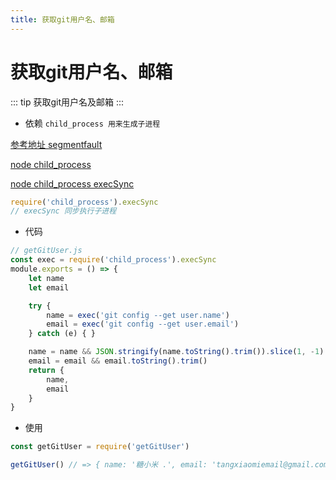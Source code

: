 ```yaml
---
title: 获取git用户名、邮箱
---
```


# 获取git用户名、邮箱

::: tip
获取git用户名及邮箱
:::



* 依赖 `child_process 用来生成子进程 `

[参考地址 segmentfault](https://segmentfault.com/a/1190000016169207)

[node child_process](https://nodejs.org/api/child_process.html)

[node child_process execSync](https://nodejs.org/api/child_process.html#child_process_child_process_execsync_command_options)


```js
require('child_process').execSync
// execSync 同步执行子进程
```

* 代码

```js
// getGitUser.js
const exec = require('child_process').execSync
module.exports = () => {
    let name
    let email

    try {
        name = exec('git config --get user.name')
        email = exec('git config --get user.email')
    } catch (e) { }

    name = name && JSON.stringify(name.toString().trim()).slice(1, -1)
    email = email && email.toString().trim()
    return {
        name,
        email
    }
}
```

* 使用

```js
const getGitUser = require('getGitUser')

getGitUser() // => { name: '糖小米 .', email: 'tangxiaomiemail@gmail.com' }
```